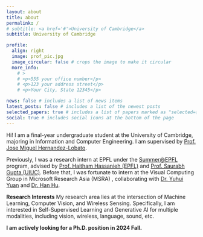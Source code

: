 ```yaml
---
layout: about
title: about
permalink: /
# subtitle: <a href='#'>University of Cambridge</a>
subtitle: University of Cambridge

profile:
  align: right
  image: prof_pic.jpg
  image_circular: false # crops the image to make it circular
  more_info: 
    # >
    # <p>555 your office number</p>
    # <p>123 your address street</p>
    # <p>Your City, State 12345</p>

news: false # includes a list of news items
latest_posts: false # includes a list of the newest posts
selected_papers: true # includes a list of papers marked as "selected={true}"
social: true # includes social icons at the bottom of the page
---
```


Hi! I am a final-year undergraduate student at the University of Cambridge, majoring in Information and Computer Engineering. I am supervised by [Prof. Jose Miguel Hernandez-Lobato](https://jmhl.org/). 

Previously, I was a research intern at EPFL under the [Summer@EPFL](https://summer.epfl.ch/) program, advised by [Prof. Haitham Hassanieh (EPFL)](https://people.epfl.ch/haitham.alhassanieh/?lang=en) and [Prof. Saurabh Gupta (UIUC)](https://saurabhg.web.illinois.edu/). Before that, I was fortunate to intern at the Visual Computing Group in Microsoft Research Asia (MSRA) , collaborating with [Dr. Yuhui Yuan](https://www.microsoft.com/en-us/research/people/yuyua/) and [Dr. Han Hu](https://ancientmooner.github.io/). 

**Research Interests**
My research area lies at the intersection of Machine Learning, Computer Vision, and Wireless Sensing. Specifically, I am interested in Self-Supervised Learning and Generative AI for multiple modalities, including vision, wireless, language, sound, etc. 

**I am actively looking for a Ph.D. position in 2024 Fall.**
